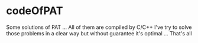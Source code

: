 # codeOfPAT
Some solutions of PAT
...
All of them are compiled by C/C++
I've try to solve those problems in a clear way but without guarantee it's optimal
...
That's all
